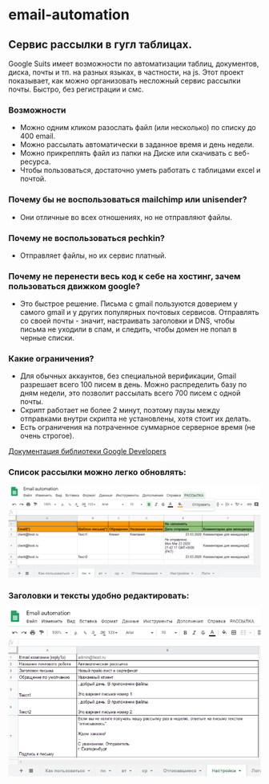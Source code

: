 # email-automation
## Сервис рассылки в гугл таблицах.

Google Suits имеет возможности по автоматизации таблиц, документов, диска, почты и тп. на разных языках, в частности, на js.
Этот проект показывает, как можно организовать несложный сервис рассылки почты.
Быстро, без регистрации и смс.

### Возможности
- Можно одним кликом разослать файл (или несколько) по списку до 400 email.
- Можно рассылать автоматически в заданное время и день недели.
- Можно прикреплять файл из папки на Диске или скачивать с веб-ресурса.
- Чтобы пользоваться, достаточно уметь работать с таблицами excel и почтой.

### Почему бы не воспользоваться mailchimp или unisender? 
- Они отличные во всех отношениях, но не отправляют файлы.

### Почему не воспользоваться pechkin? 
- Отправляет файлы, но их сервис платный.

### Почему не перенести весь код к себе на хостинг, зачем пользоваться движком google?
- Это быстрое решение. Письма с gmail пользуются доверием у самого gmail и у других популярных почтовых сервисов. Отправлять со своей почты - значит, настраивать заголовки и DNS, чтобы письма не уходили в спам, и следить, чтобы домен не попал в черные списки.

### Какие ограничения?
- Для обычных аккаунтов, без специальной верификации, Gmail разрешает всего 100 писем в день. Можно распределить базу по дням недели, это позволит рассылать всего 700 писем с одной почты.
- Скрипт работает не более 2 минут, поэтому паузы между отправками внутри скрипта не установлены, хотя стоит их делать.
- Есть ограничения на потраченное суммарное серверное время (не очень строгое).

[Документация библиотеки Google Developers](https://developers.google.com/apps-script/reference/spreadsheet/spreadsheet "клянусь, она там была!")

### Список рассылки можно легко обновлять:
![Список рассылки](https://github.com/treissler/email-automation/blob/master/img/email-sender_mailing_list.png)


### Заголовки и тексты удобно редактировать:
![Настройки](https://github.com/treissler/email-automation/blob/master/img/email-sender_settings.png)
